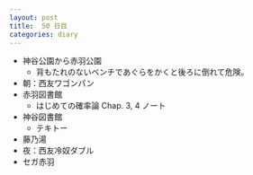 ```yaml
---
layout: post
title:  50 日目
categories: diary
---
```


* 神谷公園から赤羽公園
  * 背もたれのないベンチであぐらをかくと後ろに倒れて危険。
* 朝：西友ワゴンパン
* 赤羽図書館
  * はじめての確率論 Chap. 3, 4 ノート
* 神谷図書館
  * テキトー
* 藤乃湯
* 夜：西友冷奴ダブル
* セガ赤羽
